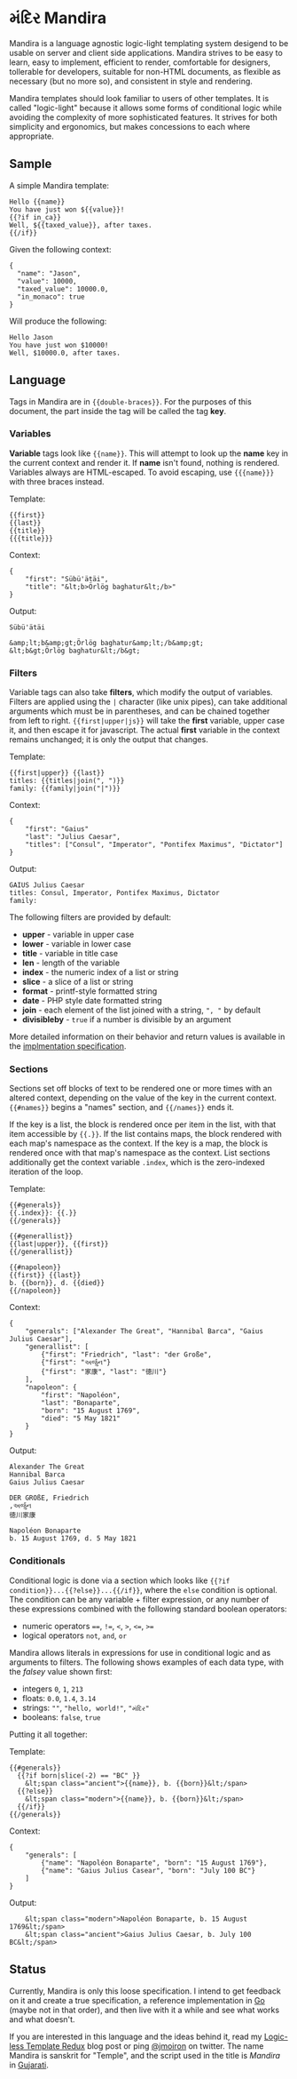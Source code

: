 # મંદિર Mandira

Mandira is a language agnostic logic-light templating system desigend to be usable on server and client side applications.  Mandira strives to be easy to learn, easy to implement, efficient to render, comfortable for designers, tollerable for developers, suitable for non-HTML documents, as flexible as necessary (but no more so), and consistent in style and rendering.

<!-- It is heavily influenced by [Mustache](http://mustache.github.com/mustache.5.html), [Tempo](http://tempojs.com/), [Django Templates](https://docs.djangoproject.com/en/dev/ref/templates/) and [Jinja2](http://jinja.pocoo.org/docs/). -->

Mandira templates should look familiar to users of other templates.  It is called "logic-light" because it allows some forms of conditional logic while avoiding the complexity of more sophisticated features.  It strives for both simplicity and ergonomics, but makes concessions to each where appropriate.

## Sample

A simple Mandira template:

```
Hello {{name}}
You have just won ${{value}}!
{{?if in_ca}}
Well, ${{taxed_value}}, after taxes.
{{/if}}
```

Given the following context:

```
{
  "name": "Jason",
  "value": 10000,
  "taxed_value": 10000.0,
  "in_monaco": true
}
```

Will produce the following:

```
Hello Jason
You have just won $10000!
Well, $10000.0, after taxes.
```

## Language

Tags in Mandira are in `{{double-braces}}`.  For the purposes of this document, the part inside the tag will be called the tag **key**.

### Variables

**Variable** tags look like `{{name}}`.  This will attempt to look up the **name** key in the current context and render it.  If **name** isn't found, nothing is rendered.  Variables always are HTML-escaped.  To avoid escaping, use `{{{name}}}` with three braces instead.

Template:

```
{{first}}
{{last}}
{{title}}
{{{title}}}
```

Context:

```
{
    "first": "Sübü'ätäi",
    "title": "&lt;b>Örlög baghatur&lt;/b>"
}
```

Output:

```
Sübü'ätäi

&amp;lt;b&amp;gt;Örlög baghatur&amp;lt;/b&amp;gt;
&lt;b&gt;Örlög baghatur&lt;/b&gt;
```

### Filters

Variable tags can also take **filters**, which modify the output of variables.  Filters are applied using the `|` character (like unix pipes), can take additional arguments which must be in parentheses, and can be chained together from left to right.  `{{first|upper|js}}` will take the **first** variable, upper case it, and then escape it for javascript.  The actual **first** variable in the context remains unchanged;  it is only the output that changes.

Template:

```
{{first|upper}} {{last}}
titles: {{titles|join(", ")}}
family: {{family|join("|")}}
```

Context:

```
{
    "first": "Gaius"
    "last": "Julius Caesar",
    "titles": ["Consul", "Imperator", "Pontifex Maximus", "Dictator"]
}
```

Output:

```
GAIUS Julius Caesar
titles: Consul, Imperator, Pontifex Maximus, Dictator
family: 
```

The following filters are provided by default:

* **upper** - variable in upper case
* **lower** - variable in lower case
* **title** - variable in title case
* **len** - length of the variable
* **index** - the numeric index of a list or string
* **slice** - a slice of a list or string
* **format** - printf-style formatted string
* **date** - PHP style date formatted string
* **join** - each element of the list joined with a string, `", "` by default
* **divisibleby** - `true` if a number is divisible by an argument

More detailed information on their behavior and return values is available in the [implmentation specification]().

### Sections

Sections set off blocks of text to be rendered one or more times with an altered context, depending on the value of the key in the current context.  `{{#names}}` begins a "names" section, and `{{/names}}` ends it.  

If the key is a list, the block is rendered once per item in the list, with that item accessible by `{{.}}`.  If the list contains maps, the block rendered with each map's namespace as the context.  If the key is a map, the block is rendered once with that map's namespace as the context.  List sections additionally get the context variable `.index`, which is the zero-indexed iteration of the loop.

Template:

```
{{#generals}}
{{.index}}: {{.}}
{{/generals}}

{{#generallist}}
{{last|upper}}, {{first}}
{{/generallist}}

{{#napoleon}}
{{first}} {{last}}
b. {{born}}, d. {{died}}
{{/napoleon}}
```

Context:

```
{
    "generals": ["Alexander The Great", "Hannibal Barca", "Gaius Julius Caesar"],
    "generallist": [
        {"first": "Friedrich", "last": "der Große",
        {"first": "અર્જુન"}
        {"first": "家康", "last": "徳川"}
    ],
    "napoleon": {
        "first": "Napoléon", 
        "last": "Bonaparte", 
        "born": "15 August 1769", 
        "died": "5 May 1821"
    }
}
```

Output:

```
Alexander The Great
Hannibal Barca
Gaius Julius Caesar

DER GROßE, Friedrich
,અર્જુન
徳川家康

Napoléon Bonaparte
b. 15 August 1769, d. 5 May 1821
```

### Conditionals

Conditional logic is done via a section which looks like `{{?if condition}}...{{?else}}...{{/if}}`, where the `else` condition is optional.  The condition can be any variable + filter expression, or any number of these expressions combined with the following standard boolean operators:

* numeric operators `==`, `!=`, `<`, `>`, `<=`, `>=`
* logical operators `not`, `and`, `or`

Mandira allows literals in expressions for use in conditional logic and as arguments to filters.  The following shows examples of each data type, with the *falsey* value shown first:

* integers `0`, `1`, `213`
* floats: `0.0`, `1.4`, `3.14`
* strings: `""`,  `"hello, world!"`, `"મંદિર"`
* booleans: `false`, `true`

Putting it all together:

Template:

```
{{#generals}}
  {{?if born|slice(-2) == "BC" }}
    &lt;span class="ancient">{{name}}, b. {{born}}&lt;/span>
  {{?else}}
    &lt;span class="modern">{{name}}, b. {{born}}&lt;/span>
  {{/if}}
{{/generals}}
```

Context:

```
{
    "generals": [
        {"name": "Napoléon Bonaparte", "born": "15 August 1769"},
        {"name": "Gaius Julius Casear", "born": "July 100 BC"}
    ]
}
```

Output:

```
    &lt;span class="modern">Napoléon Bonaparte, b. 15 August 1769&lt;/span>
    &lt;span class="ancient">Gaius Julius Caesar, b. July 100 BC&lt;/span>
```

## Status

Currently, Mandira is only this loose specification.  I intend to get feedback on it and create a true specification, a reference implementation in [Go](http://golang.org) (maybe not in that order), and then live with it a while and see what works and what doesn't.

If you are interested in this language and the ideas behind it, read my [Logic-less Template Redux](http://jmoiron.net/blog/logicless-template-redux/) blog post or ping [@jmoiron](http://twitter/com/jmoiron) on twitter.  The name Mandira is sanskrit for "Temple", and the script used in the title is *Mandira* in [Gujarati](http://en.wikipedia.org/wiki/Gujarati_language).

